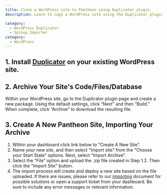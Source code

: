 ```yaml
---
title: Clone a WordPress site to Pantheon using Duplicator plugin
description: Learn to copy a WordPress site using the Duplicator plugin on Pantheon.

category:
  - WordPress Duplicator
  - Spinup Importer
category:
  - WordPress
---
```


## 1. Install [Duplicator](https://wordpress.org/plugins/duplicator/) on your existing WordPress site.

## 2. Archive Your Site's Code/Files/Database

Within your WordPress site, go to the Duplicator plugin page and create a new package. Using the default settings, click “Next” and then “Build.” When complete, click “Archive” to download the resulting file.

## 3. Create A New Pantheon Site​, Importing Your Archive

1. Within your dashboard click link below to "Create A New Site".
2. Name your new site, and then select "Import site" from the "Choose your Start State" options. Next, select “Import Archive”.
3. Select the “File” option and upload the .zip file created in Step 1.2. Then click the "Import Site" button.
4. The import process will create and deploy a new site based on the file uploaded. If there are issues, please refer to our [importing](/articles/drupal/importing-an-existing-drupal-site-to-pantheon#importing-an-existing-site) document for possible solutions or open a support ticket from your dashboard. Be sure to include any error messages or relevant information.
